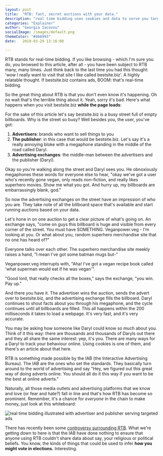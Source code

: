 ```yaml
---
layout: post
title:  "RTB: fast, secret auctions with your data."
description: "real time bidding uses cookies and data to serve you targeted adverts. Advertisers bid to publishers to serve you ads based on your preference"
categories: "Explainer"
author: "Georgia Iacovou"
socialImage: /images/default.png
themeColor: "#466993"
date:   2019-03-29 13:16:00

---
```


RTB stands for real-time bidding. If you like browsing - which I'm sure you do, you browsed to this article, after all - you have been subject to RTB many, many times. Just think back to the last time you had this thought: 'wow I really want to visit that site I like called bestsite.biz'. A highly relatable thought. If bestsite.biz contains ads, BOOM: that's real-time bidding.

So the great thing about RTB is that you don't even know it's happening. Oh no wait that's the terrible thing about it. Yeah, sorry it's bad. Here's what happens when you visit bestsite.biz **while the page loads**:

For the sake of this article let's say bestsite.biz is a busy street full of empty billboards. Why is the street so busy? Well besides you, the user, you've got:

1. **Advertisers**: brands who want to sell things to you
2. **The publisher**: in this case that would be bestsite.biz. Let's say it's a really annoying bloke with a megaphone standing in the middle of the road called Daryl.
3. **Advertising exchanges**: the middle-man between the advertisers and the publisher (Daryl).

Okay so you're walking along the street and Daryl sees you. He obnoxiously megaphones these words for everyone else to hear, "okay we've got a user who's recently gone vegan, only reads non-fiction, and really likes superhero movies.  Show me what you got. And hurry up, my billboards are embarrassingly blank, god."

So now the advertising exchanges on the street have an impression of who you are. They take note of all the billboard space that's available and start running auctions based on your data.

Let's hone in on one auction to get a clear picture of what's going on. An exchange says, "come on guys this billboard is huge and visible from every corner of the street. You must have SOMETHING. Veganpower.veg - I'm looking at you. Or what about you, random superhero merchandise site that no one has heard of?"

Everyone talks over each other. The superhero merchandise site meekly raises a hand, "I mean I've got some batman mugs but-"

Veganpower.veg interrupts with, "Aha! I've got a vegan recipe book called 'what superman would eat if he was vegan'". 

"Good lord, that really checks all the boxes," says the exchange, "you win. Pay up."

And there you have it. The advertiser wins the auction, sends the advert over to bestsite.biz, and the advertising exchange fills the billboard. Daryl continues to shout facts about you through his megaphone, and the cycle continues until all billboards are filled. This all happens within the 200 milliseconds it takes to load a webpage. It's very fast, and it's very accurate. 

You may be asking how someone like Daryl could know so much about you. Think of it this way: there are thousands and thousands of Daryls out there and they all share the same interest: yep, it's you. There are many ways for a Daryl to track your behaviour online. Using cookies is one of them, and there's an article about that here.

RTB is something made possible by the IAB (the Interactive Advertising Bureau). The IAB are the ones who set the standards. They basically turn around to the world of advertising and say "Hey, we figured out this great way of doing adverts online. You should all do it this way if you want to be the best at online adverts."

Naturally, all those media outlets and advertising platforms that we know and love (or fear and hate?) fall in line and that's how RTB has become so prominent. Remember, it's a chance for *everyone* in the chain to make money, just look at this whiteboard:

![real time bidding illustrated with advertiser and publisher serving targeted ads](/images/rtb.png)

There has recently been some [controversy surrounding RTB](https://www.notion.so/metomic/Real-time-ad-bidding-7442f7c32d8b4d6f9a1395a3b1657f9a). What we're getting down to here is that the IAB have done nothing to ensure that anyone using RTB couldn't share data about say, your religious or political beliefs. You know, the kinds of things that could be used to infer **how you might vote in elections.** Interesting.